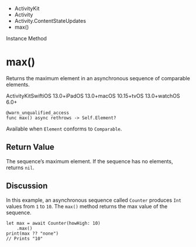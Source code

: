 

- ActivityKit
- Activity
- Activity.ContentStateUpdates
-  max() 

Instance Method

# max()

Returns the maximum element in an asynchronous sequence of comparable elements.

ActivityKitSwiftiOS 13.0+iPadOS 13.0+macOS 10.15+tvOS 13.0+watchOS 6.0+

``` source
@warn_unqualified_access
func max() async rethrows -> Self.Element?
```

Available when `Element` conforms to `Comparable`.

## Return Value

The sequence’s maximum element. If the sequence has no elements, returns `nil`.

## Discussion

In this example, an asynchronous sequence called `Counter` produces `Int` values from `1` to `10`. The `max()` method returns the max value of the sequence.

```
let max = await Counter(howHigh: 10)
    .max()
print(max ?? "none")
// Prints "10"
```

